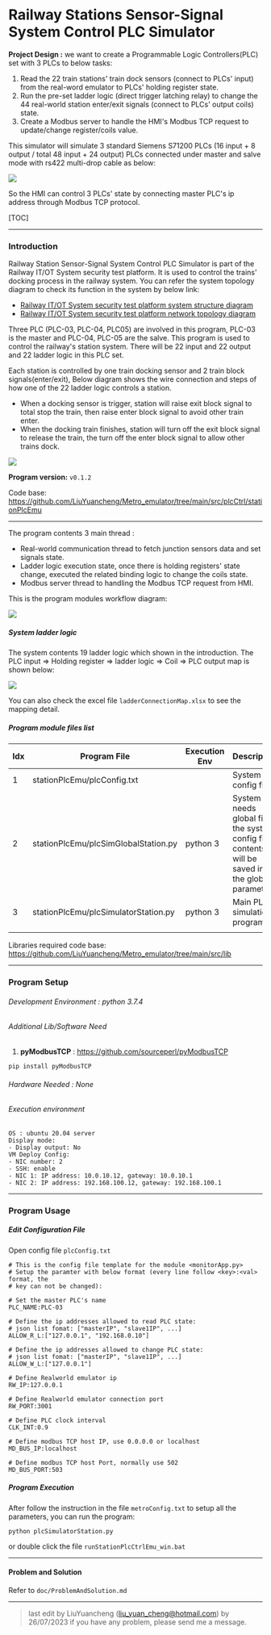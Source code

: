 # Railway Stations Sensor-Signal System Control PLC Simulator

**Project Design :** we want to create a Programmable Logic Controllers(PLC) set with 3 PLCs to below tasks:

1. Read the 22 train stations' train dock sensors  (connect to PLCs' input) from the real-word emulator to PLCs' holding register state.
2. Run the pre-set ladder logic (direct trigger latching relay) to change the 44 real-world station enter/exit signals (connect to PLCs' output coils) state. 
3. Create a Modbus server to handle the HMI's Modbus TCP request to update/change register/coils value. 

This simulator will simulate 3 standard Siemens S71200 PLCs (16 input + 8 output / total 48 input + 24 output) PLCs connected under master and salve mode with rs422 multi-drop cable as below:

![](img/sensorPlc/readme0.png)

So the HMI can control 3 PLCs' state by connecting master PLC's ip address through Modbus TCP protocol. 

[TOC]

------

### Introduction 

Railway Station Sensor-Signal System Control PLC Simulator is part of the Railway IT/OT System security test platform. It is used to control the trains' docking process in the railway system. You can refer the system topology diagram to check its function in the system by below link:

-  [Railway IT/OT System security test platform system structure diagram](img/networkCommDesign.png)
-  [Railway IT/OT System security test platform network topology diagram](img/networkDesign.png)

Three PLC (PLC-03, PLC-04, PLC05) are involved in this program, PLC-03 is the master and PLC-04, PLC-05 are the salve. This program is used to control the railway's station system. There will be 22 input and 22 output and 22 ladder logic in this PLC set. 

Each station is controlled by one train docking sensor and 2 train block signals(enter/exit), Below diagram shows the wire connection and steps of how one of the 22 ladder logic controls a station. 

- When a docking sensor is trigger, station will raise exit block signal to total stop the train, then raise enter block signal to avoid other train enter. 
- When the docking train finishes, station will turn off the exit block signal to release the train, the turn off the enter block signal to allow other trains dock. 

![](img/stationPlc/operatingLogic.png)

**Program version:** `v0.1.2`

Code base: https://github.com/LiuYuancheng/Metro_emulator/tree/main/src/plcCtrl/stationPlcEmu



------

The program contents 3 main thread : 

- Real-world communication thread to fetch junction sensors data and set signals state. 
- Ladder logic execution state, once there is holding registers' state change, executed the related binding logic to change the coils state. 
- Modbus server thread to handling the Modbus TCP request from HMI.

This is the program modules workflow diagram: 

![](img/sensorPlc/workflow.png)

##### System ladder logic 

The system contents 19 ladder logic which shown in the introduction. The PLC input => Holding register => ladder logic => Coil => PLC output map is shown below: 

![](img/stationPlc.png)

You can also check the excel file `ladderConnectionMap.xlsx` to see the mapping detail. 



##### Program module files list

| Idx  | Program File                         | Execution Env | Description                                                  |
| ---- | ------------------------------------ | ------------- | ------------------------------------------------------------ |
| 1    | stationPlcEmu/plcConfig.txt          |               | System config file.                                          |
| 2    | stationPlcEmu/plcSimGlobalStation.py | python 3      | System needs global file, the system config file's contents will be saved in the global parameters. |
| 3    | stationPlcEmu/plcSimulatorStation.py | python 3      | Main PLC simulation program.                                 |
|      |                                      |               |                                                              |

Libraries  required code base: https://github.com/LiuYuancheng/Metro_emulator/tree/main/src/lib 



------

### Program Setup

###### Development Environment : python 3.7.4

###### Additional Lib/Software Need

1. **pyModbusTCP** : https://github.com/sourceperl/pyModbusTCP

```
pip install pyModbusTCP
```

###### Hardware Needed : None

###### Execution environment 

```
OS : ubuntu 20.04 server
Display mode:
- Display output: No
VM Deploy Config: 
- NIC number: 2
- SSH: enable
- NIC 1: IP address: 10.0.10.12, gateway: 10.0.10.1
- NIC 2: IP address: 192.168.100.12, gateway: 192.168.100.1
```



------

### Program Usage

##### Edit Configuration File 

Open config file `plcConfig.txt`

```
# This is the config file template for the module <monitorApp.py>
# Setup the paramter with below format (every line follow <key>:<val> format, the
# key can not be changed):

# Set the master PLC's name 
PLC_NAME:PLC-03

# Define the ip addresses allowed to read PLC state: 
# json list fomat: ["masterIP", "slave1IP", ...]
ALLOW_R_L:["127.0.0.1", "192.168.0.10"]

# Define the ip addresses allowed to change PLC state: 
# json list fomat: ["masterIP", "slave1IP", ...]
ALLOW_W_L:["127.0.0.1"]

# Define Realworld emulator ip
RW_IP:127.0.0.1

# Define Realworld emulator connection port
RW_PORT:3001

# Define PLC clock interval
CLK_INT:0.9

# Define modbus TCP host IP, use 0.0.0.0 or localhost
MD_BUS_IP:localhost

# Define modbus TCP host Port, normally use 502
MD_BUS_PORT:503
```



##### Program Execution 

After follow the instruction in the file `metroConfig.txt` to setup all the parameters, you can run the program: 

```
python plcSimulatorStation.py
```

or double click the file `runStationPlcCtrlEmu_win.bat`



------

#### Problem and Solution

Refer to `doc/ProblemAndSolution.md`



------

> last edit by LiuYuancheng (liu_yuan_cheng@hotmail.com) by 26/07/2023 if you have any problem, please send me a message. 

